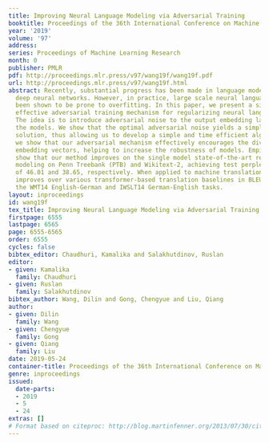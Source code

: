 ```yaml
---
title: Improving Neural Language Modeling via Adversarial Training
booktitle: Proceedings of the 36th International Conference on Machine Learning
year: '2019'
volume: '97'
address: 
series: Proceedings of Machine Learning Research
month: 0
publisher: PMLR
pdf: http://proceedings.mlr.press/v97/wang19f/wang19f.pdf
url: http://proceedings.mlr.press/v97/wang19f.html
abstract: Recently, substantial progress has been made in language modeling by using
  deep neural networks. However, in practice, large scale neural language models have
  been shown to be prone to overfitting. In this paper, we present a simple yet highly
  effective adversarial training mechanism for regularizing neural language models.
  The idea is to introduce adversarial noise to the output embedding layer while training
  the models. We show that the optimal adversarial noise yields a simple closed form
  solution, thus allowing us to develop a simple and time efficient algorithm. Theoretically,
  we show that our adversarial mechanism effectively encourages the diversity of the
  embedding vectors, helping to increase the robustness of models. Empirically, we
  show that our method improves on the single model state-of-the-art results for language
  modeling on Penn Treebank (PTB) and Wikitext-2, achieving test perplexity scores
  of 46.01 and 38.65, respectively. When applied to machine translation, our method
  improves over various transformer-based translation baselines in BLEU scores on
  the WMT14 English-German and IWSLT14 German-English tasks.
layout: inproceedings
id: wang19f
tex_title: Improving Neural Language Modeling via Adversarial Training
firstpage: 6555
lastpage: 6565
page: 6555-6565
order: 6555
cycles: false
bibtex_editor: Chaudhuri, Kamalika and Salakhutdinov, Ruslan
editor:
- given: Kamalika
  family: Chaudhuri
- given: Ruslan
  family: Salakhutdinov
bibtex_author: Wang, Dilin and Gong, Chengyue and Liu, Qiang
author:
- given: Dilin
  family: Wang
- given: Chengyue
  family: Gong
- given: Qiang
  family: Liu
date: 2019-05-24
container-title: Proceedings of the 36th International Conference on Machine Learning
genre: inproceedings
issued:
  date-parts:
  - 2019
  - 5
  - 24
extras: []
# Format based on citeproc: http://blog.martinfenner.org/2013/07/30/citeproc-yaml-for-bibliographies/
---
```

